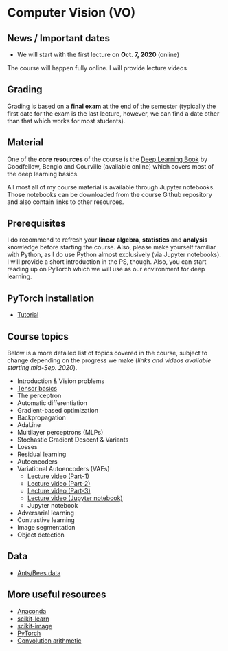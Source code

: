 # Computer Vision (VO)

## News / Important dates

- We will start with the first lecture on **Oct. 7, 2020** (online)

The course will happen fully online. I will provide lecture videos


## Grading

Grading is based on a **final exam** at the end of the semester (typically the first date for the exam is the last lecture, however, we can find a date other than that which works for most students).

## Material

One of the **core resources** of the course is the [Deep Learning Book](http://www.deeplearningbook.org/) by Goodfellow, Bengio and
Courville (available online) which covers most of the deep learning basics.

All most all of my course material is available through Jupyter notebooks. Those notebooks can be downloaded from the course Github repository and also contain links to other resources.

## Prerequisites

I do recommend to refresh your **linear algebra**, **statistics** and
**analysis** knowledge before starting the course. Also, please make yourself
familiar with Python, as I do use Python almost exclusively (via Jupyter notebooks).
I will provide a short introduction in the PS, though. Also, you can start
reading up on PyTorch which we will use as our environment for deep learning.

## PyTorch installation

- [Tutorial](https://drive.google.com/file/d/1W4A1H7CqDgDbVh_1uiWRyVJhYyntjzn4/view?usp=sharing)

## Course topics

Below is a more detailed list of topics covered in the course, subject to change depending
on the progress we make (*links and videos available starting mid-Sep. 2020*).

- Introduction & Vision problems
- [Tensor basics](../material/01_TensorBasics)
- The perceptron
- Automatic differentiation
- Gradient-based optimization
- Backpropagation
- AdaLine
- Multilayer perceptrons (MLPs)
- Stochastic Gradient Descent & Variants
- Losses
- Residual learning
- Autoencoders 
- Variational Autoencoders (VAEs) 
  - [Lecture video (Part-1)](https://drive.google.com/file/d/1tEMQXbndM1neWjHLexwCXpq4I0InptjZ/view?usp=sharing)
  - [Lecture video (Part-2)](https://drive.google.com/file/d/1LHaP0ENgHy4H4S8yG6svafQDBul5FDXN/view?usp=sharing)
  - [Lecture video (Part-3)](https://drive.google.com/file/d/1AXoum7JNvSWpGfk1qZ97U_fPWHL4BxHj/view?usp=sharing)
  - [Lecture video (Jupyter notebook)]()
  - Jupyter notebook
- Adversarial learning
- Contrastive learning 
- Image segmentation
- Object detection

## Data

- [Ants/Bees data](https://drive.google.com/open?id=1izFo-gdrxvDy1klIlu-_RZn3JNTaeogg)

## More useful resources

- [Anaconda](https://www.anaconda.com/distribution/)
- [scikit-learn](http://scikit-learn.org/stable/)
- [scikit-image](http://scikit-image.org/)
- [PyTorch](http://pytorch.org/)
- [Convolution arithmetic](https://github.com/vdumoulin/conv_arithmetic)
